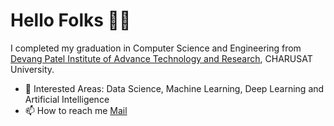 # Hello Folks 🙋‍♂️

I completed my graduation in Computer Science and Engineering from <a href="https://www.charusat.ac.in/depstar/">Devang Patel Institute of Advance Technology and Research</a>, CHARUSAT University.

- 👀 Interested Areas: Data Science, Machine Learning, Deep Learning and Artificial Intelligence
- 📫 How to reach me <a href='mailto:vikas.m1410@gmail.com'>Mail</a>
